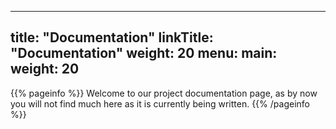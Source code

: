 
---
title: "Documentation"
linkTitle: "Documentation"
weight: 20
menu:
  main:
    weight: 20
---

{{% pageinfo %}}
Welcome to our project documentation page, as by now you will not find much here as it is currently being written.
{{% /pageinfo %}}
